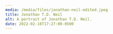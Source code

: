```yaml
---
media: /media/files/jonathan-neil-edited.jpeg
title: Jonathan T.D. Neil
alt: A portrait of Jonathan T.D. Neil.
date: 2022-02-16T17:27:00-0500
---
```

